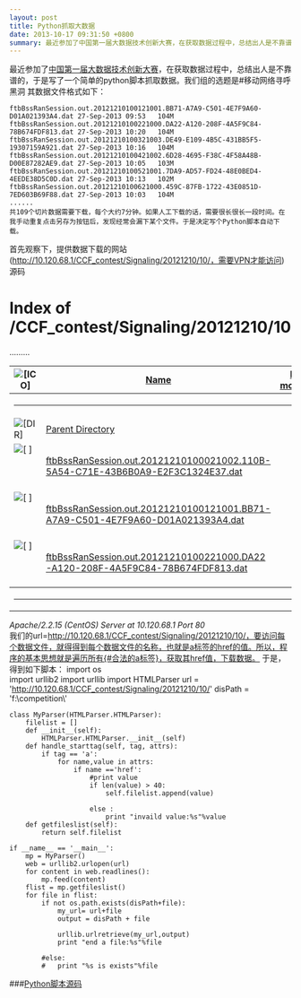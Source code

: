 ```yaml
---
layout: post
title: Python抓取大数据
date: 2013-10-17 09:31:50 +0800
summary: 最近参加了中国第一届大数据技术创新大赛，在获取数据过程中，总结出人是不靠谱的，于是写了一个简单的python脚本抓取数据。
---
```

最近参加了[中国第一届大数据技术创新大赛][1]，在获取数据过程中，总结出人是不靠谱的，于是写了一个简单的python脚本抓取数据。我们组的选题是#移动网络寻呼黑洞
	其数据文件格式如下：
	
	ftbBssRanSession.out.20121210100121001.BB71-A7A9-C501-4E7F9A60-D01A021393A4.dat	27-Sep-2013 09:53	104M	 
	ftbBssRanSession.out.20121210100221000.DA22-A120-208F-4A5F9C84-78B674FDF813.dat	27-Sep-2013 10:20	104M	 
	ftbBssRanSession.out.20121210100321003.DE49-E109-4B5C-431BB5F5-19307159A921.dat	27-Sep-2013 10:16	104M	 
	ftbBssRanSession.out.20121210100421002.6D28-4695-F38C-4F58A48B-D00E87282AE9.dat	27-Sep-2013 10:05	103M	 
	ftbBssRanSession.out.20121210100521001.7DA9-AD57-FD24-48E0BED4-4EEDE38D5C0D.dat	27-Sep-2013 10:13	102M	 
	ftbBssRanSession.out.20121210100621000.459C-87FB-1722-43E0851D-7ED603B69F88.dat	27-Sep-2013 10:03	104M	 
	......
	共109个切片数据需要下载，每个大约7分钟。如果人工下载的话，需要很长很长一段时间。在我手动重复点击另存为按钮后，发现经常会漏下某个文件。于是决定写个Python脚本自动下载。
首先观察下，提供数据下载的网站(http://10.120.68.1/CCF_contest/Signaling/20121210/10/，需要VPN才能访问)源码
	<!DOCTYPE HTML PUBLIC "-//W3C//DTD HTML 3.2 Final//EN">
	<html>
	 <head>
	  <title>Index of /CCF_contest/Signaling/20121210/10</title>
	 </head>
	 <body>
	<h1>Index of /CCF_contest/Signaling/20121210/10</h1>
	<table><tr><th><img src="/icons/blank.gif" alt="[ICO]"></th><th><a href="?C=N;O=D">Name</a></th><th><a href="?C=M;O=A">Last modified</a></th><th><a href="?C=S;O=A">Size</a></th><th><a href="?C=D;O=A">Description</a></th></tr><tr><th colspan="5"><hr></th></tr>
	<tr><td valign="top"><img src="/icons/back.gif" alt="[DIR]"></td><td><a href="/CCF_contest/Signaling/20121210/">Parent Directory</a></td><td>&nbsp;</td><td align="right">  - </td><td>&nbsp;</td></tr>
	<tr><td valign="top"><img src="/icons/unknown.gif" alt="[   ]"></td><td><a href="ftbBssRanSession.out.20121210100021002.110B-5A54-C71E-43B6B0A9-E2F3C1324E37.dat">ftbBssRanSession.out.20121210100021002.110B-5A54-C71E-43B6B0A9-E2F3C1324E37.dat</a></td><td align="right">27-Sep-2013 09:56  </td><td align="right">1.7M</td><td>&nbsp;</td></tr>
	<tr><td valign="top"><img src="/icons/unknown.gif" alt="[   ]"></td><td><a href="ftbBssRanSession.out.20121210100121001.BB71-A7A9-C501-4E7F9A60-D01A021393A4.dat">ftbBssRanSession.out.20121210100121001.BB71-A7A9-C501-4E7F9A60-D01A021393A4.dat</a></td><td align="right">27-Sep-2013 09:53  </td><td align="right">104M</td><td>&nbsp;</td></tr>
	<tr><td valign="top"><img src="/icons/unknown.gif" alt="[   ]"></td><td><a href="ftbBssRanSession.out.20121210100221000.DA22-A120-208F-4A5F9C84-78B674FDF813.dat">ftbBssRanSession.out.20121210100221000.DA22-A120-208F-4A5F9C84-78B674FDF813.dat</a></td><td align="right">27-Sep-2013 10:20  </td><td align="right">104M</td><td>&nbsp;</td></tr>
	.........
	<tr><th colspan="5"><hr></th></tr>
	</table>
	<address>Apache/2.2.15 (CentOS) Server at 10.120.68.1 Port 80</address>
	</body></html>
我们的url=http://10.120.68.1/CCF_contest/Signaling/20121210/10/，要访问每个数据文件，就得得到每个数据文件的名称，也就是a标签的href的值。所以，程序的基本思想就是遍历所有{#合法的a标签}，获取其href值，下载数据。
于是，得到如下脚本：
	import os  
	import urllib2
	import urllib
	import HTMLParser
	url = 'http://10.120.68.1/CCF_contest/Signaling/20121210/10/'
	disPath = 'f:\\competition\\'

	class MyParser(HTMLParser.HTMLParser):
		filelist = []
		def __init__(self):
			HTMLParser.HTMLParser.__init__(self)
		def handle_starttag(self, tag, attrs):
			if tag == 'a':
				for name,value in attrs:
					if name =='href':
						#print value
						if len(value) > 40:
							self.filelist.append(value)
							
						else :
							print "invaild value:%s"%value
		def getfileslist(self):
			return self.filelist
											
	if __name__ == '__main__':
		mp = MyParser()	
		web = urllib2.urlopen(url)
		for content in web.readlines():
			mp.feed(content)
		flist = mp.getfileslist()
		for file in flist:
			if not os.path.exists(disPath+file):
				my_url= url+file
				output = disPath + file
				
				urllib.urlretrieve(my_url,output)
				print "end a file:%s"%file
			
			#else:
			#	print "%s is exists"%file
			
	
###[Python脚本源码][2]	














[1]:http://www.bigcloudsys.com/ccf2013/index.html
[2]:https://github.com/xiaomingli007/python-for-codeforces/blob/master/download.py
